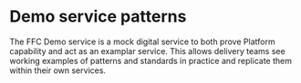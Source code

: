 # Demo service patterns

The FFC Demo service is a mock digital service to both prove Platform capability and act as an examplar service.  This allows delivery teams see working examples of patterns and standards in practice and replicate them within their own services.
